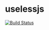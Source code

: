 # uselessjs

[![Build Status](https://travis-ci.org/milroyfraser/uselessjs.svg?branch=master)](https://travis-ci.org/milroyfraser/uselessjs)
